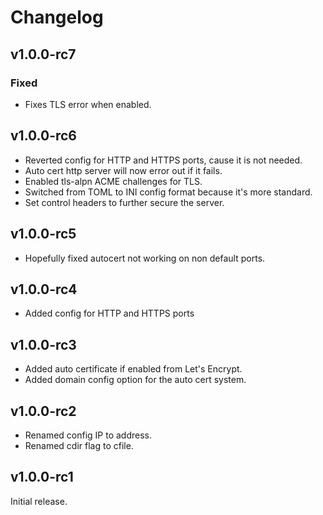 # Changelog

## v1.0.0-rc7
### Fixed
* Fixes TLS error when enabled.

## v1.0.0-rc6
* Reverted config for HTTP and HTTPS ports, cause it is not needed.
* Auto cert http server will now error out if it fails.
* Enabled tls-alpn ACME challenges for TLS.
* Switched from TOML to INI config format because it's more standard.
* Set control headers to further secure the server.

## v1.0.0-rc5
* Hopefully fixed autocert not working on non default ports.

## v1.0.0-rc4
* Added config for HTTP and HTTPS ports

## v1.0.0-rc3
* Added auto certificate if enabled from Let's Encrypt.
* Added domain config option for the auto cert system.

## v1.0.0-rc2
* Renamed config IP to address.
* Renamed cdir flag to cfile.

## v1.0.0-rc1
Initial release.